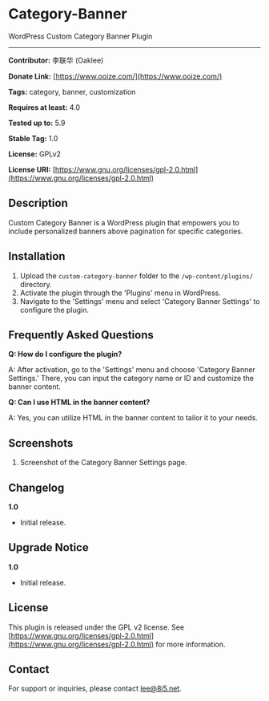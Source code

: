 # Category-Banner

WordPress Custom Category Banner Plugin

---

**Contributor:** 李联华 (Oaklee)

**Donate Link:** [https://www.ooize.com/](https://www.ooize.com/)

**Tags:** category, banner, customization

**Requires at least:** 4.0

**Tested up to:** 5.9

**Stable Tag:** 1.0

**License:** GPLv2

**License URI:** [https://www.gnu.org/licenses/gpl-2.0.html](https://www.gnu.org/licenses/gpl-2.0.html)

## Description

Custom Category Banner is a WordPress plugin that empowers you to include personalized banners above pagination for specific categories.

## Installation

1. Upload the `custom-category-banner` folder to the `/wp-content/plugins/` directory.
2. Activate the plugin through the 'Plugins' menu in WordPress.
3. Navigate to the 'Settings' menu and select 'Category Banner Settings' to configure the plugin.

## Frequently Asked Questions

**Q: How do I configure the plugin?**

A: After activation, go to the 'Settings' menu and choose 'Category Banner Settings.' There, you can input the category name or ID and customize the banner content.

**Q: Can I use HTML in the banner content?**

A: Yes, you can utilize HTML in the banner content to tailor it to your needs.

## Screenshots

1. Screenshot of the Category Banner Settings page.

## Changelog

**1.0**
- Initial release.

## Upgrade Notice

**1.0**
- Initial release.

## License

This plugin is released under the GPL v2 license. See [https://www.gnu.org/licenses/gpl-2.0.html](https://www.gnu.org/licenses/gpl-2.0.html) for more information.

## Contact

For support or inquiries, please contact lee@8i5.net.
